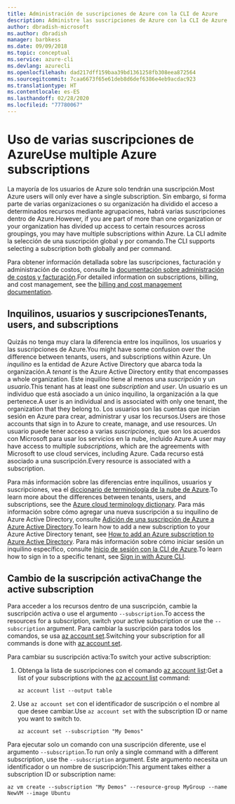 ```yaml
---
title: Administración de suscripciones de Azure con la CLI de Azure
description: Administre las suscripciones de Azure con la CLI de Azure.
author: dbradish-microsoft
ms.author: dbradish
manager: barbkess
ms.date: 09/09/2018
ms.topic: conceptual
ms.service: azure-cli
ms.devlang: azurecli
ms.openlocfilehash: dad217dff159baa39bd1361258fb308eea872564
ms.sourcegitcommit: 7caa6673f65e61deb8d6def6386e4eb9acdac923
ms.translationtype: HT
ms.contentlocale: es-ES
ms.lasthandoff: 02/28/2020
ms.locfileid: "77780067"
---
```

# <a name="use-multiple-azure-subscriptions"></a><span data-ttu-id="a7776-103">Uso de varias suscripciones de Azure</span><span class="sxs-lookup"><span data-stu-id="a7776-103">Use multiple Azure subscriptions</span></span>

<span data-ttu-id="a7776-104">La mayoría de los usuarios de Azure solo tendrán una suscripción.</span><span class="sxs-lookup"><span data-stu-id="a7776-104">Most Azure users will only ever have a single subscription.</span></span> <span data-ttu-id="a7776-105">Sin embargo, si forma parte de varias organizaciones o su organización ha dividido el acceso a determinados recursos mediante agrupaciones, habrá varias suscripciones dentro de Azure.</span><span class="sxs-lookup"><span data-stu-id="a7776-105">However, if you are part of more than one organization or your organization has divided up access to certain resources across groupings, you may have multiple subscriptions within Azure.</span></span> <span data-ttu-id="a7776-106">La CLI admite la selección de una suscripción global y por comando.</span><span class="sxs-lookup"><span data-stu-id="a7776-106">The CLI supports selecting a subscription both globally and per command.</span></span>

<span data-ttu-id="a7776-107">Para obtener información detallada sobre las suscripciones, facturación y administración de costos, consulte la [documentación sobre administración de costos y facturación](/azure/billing/).</span><span class="sxs-lookup"><span data-stu-id="a7776-107">For detailed information on subscriptions, billing, and cost management, see the [billing and cost management documentation](/azure/billing/).</span></span>

## <a name="tenants-users-and-subscriptions"></a><span data-ttu-id="a7776-108">Inquilinos, usuarios y suscripciones</span><span class="sxs-lookup"><span data-stu-id="a7776-108">Tenants, users, and subscriptions</span></span>

<span data-ttu-id="a7776-109">Quizás no tenga muy clara la diferencia entre los inquilinos, los usuarios y las suscripciones de Azure.</span><span class="sxs-lookup"><span data-stu-id="a7776-109">You might have some confusion over the difference between tenants, users, and subscriptions within Azure.</span></span> <span data-ttu-id="a7776-110">Un _inquilino_ es la entidad de Azure Active Directory que abarca toda la organización.</span><span class="sxs-lookup"><span data-stu-id="a7776-110">A _tenant_ is the Azure Active Directory entity that encompasses a whole organization.</span></span> <span data-ttu-id="a7776-111">Este inquilino tiene al menos una _suscripción_ y un _usuario_.</span><span class="sxs-lookup"><span data-stu-id="a7776-111">This tenant has at least one _subscription_ and _user_.</span></span> <span data-ttu-id="a7776-112">Un usuario es un individuo que está asociado a un único inquilino, la organización a la que pertenece.</span><span class="sxs-lookup"><span data-stu-id="a7776-112">A user is an individual and is associated with only one tenant, the organization that they belong to.</span></span> <span data-ttu-id="a7776-113">Los usuarios son las cuentas que inician sesión en Azure para crear, administrar y usar los recursos.</span><span class="sxs-lookup"><span data-stu-id="a7776-113">Users are those accounts that sign in to Azure to create, manage, and use resources.</span></span>
<span data-ttu-id="a7776-114">Un usuario puede tener acceso a varias _suscripciones_, que son los acuerdos con Microsoft para usar los servicios en la nube, incluido Azure.</span><span class="sxs-lookup"><span data-stu-id="a7776-114">A user may have access to multiple _subscriptions_, which are the agreements with Microsoft to use cloud services, including Azure.</span></span> <span data-ttu-id="a7776-115">Cada recurso está asociado a una suscripción.</span><span class="sxs-lookup"><span data-stu-id="a7776-115">Every resource is associated with a subscription.</span></span>

<span data-ttu-id="a7776-116">Para más información sobre las diferencias entre inquilinos, usuarios y suscripciones, vea el [diccionario de terminología de la nube de Azure](/azure/azure-glossary-cloud-terminology).</span><span class="sxs-lookup"><span data-stu-id="a7776-116">To learn more about the differences between tenants, users, and subscriptions, see the [Azure cloud terminology dictionary](/azure/azure-glossary-cloud-terminology).</span></span>  <span data-ttu-id="a7776-117">Para más información sobre cómo agregar una nueva suscripción a su inquilino de Azure Active Directory, consulte [Adición de una suscripción de Azure a Azure Active Directory](/azure/active-directory/active-directory-how-subscriptions-associated-directory).</span><span class="sxs-lookup"><span data-stu-id="a7776-117">To learn how to add a new subscription to your Azure Active Directory tenant, see [How to add an Azure subscription to Azure Active Directory](/azure/active-directory/active-directory-how-subscriptions-associated-directory).</span></span>
<span data-ttu-id="a7776-118">Para más información sobre cómo iniciar sesión un inquilino específico, consulte [Inicio de sesión con la CLI de Azure](/cli/azure/authenticate-azure-cli).</span><span class="sxs-lookup"><span data-stu-id="a7776-118">To learn how to sign in to a specific tenant, see [Sign in with Azure CLI](/cli/azure/authenticate-azure-cli).</span></span>

## <a name="change-the-active-subscription"></a><span data-ttu-id="a7776-119">Cambio de la suscripción activa</span><span class="sxs-lookup"><span data-stu-id="a7776-119">Change the active subscription</span></span>

<span data-ttu-id="a7776-120">Para acceder a los recursos dentro de una suscripción, cambie la suscripción activa o use el argumento `--subscription`.</span><span class="sxs-lookup"><span data-stu-id="a7776-120">To access the resources for a subscription, switch your active subscription or use the `--subscription` argument.</span></span> <span data-ttu-id="a7776-121">Para cambiar la suscripción para todos los comandos, se usa [az account set](/cli/azure/account#az-account-set).</span><span class="sxs-lookup"><span data-stu-id="a7776-121">Switching your subscription for all commands is done with [az account set](/cli/azure/account#az-account-set).</span></span>

<span data-ttu-id="a7776-122">Para cambiar su suscripción activa:</span><span class="sxs-lookup"><span data-stu-id="a7776-122">To switch your active subscription:</span></span>

1. <span data-ttu-id="a7776-123">Obtenga la lista de suscripciones con el comando [az account list](/cli/azure/account#az-account-list):</span><span class="sxs-lookup"><span data-stu-id="a7776-123">Get a list of your subscriptions with the [az account list](/cli/azure/account#az-account-list) command:</span></span>

    ```azurecli-interactive
    az account list --output table
    ```
2. <span data-ttu-id="a7776-124">Use `az account set` con el identificador de suscripción o el nombre al que desee cambiar.</span><span class="sxs-lookup"><span data-stu-id="a7776-124">Use `az account set` with the subscription ID or name you want to switch to.</span></span>

    ```azurecli-interactive
    az account set --subscription "My Demos"
    ```

<span data-ttu-id="a7776-125">Para ejecutar solo un comando con una suscripción diferente, use el argumento `--subscription`.</span><span class="sxs-lookup"><span data-stu-id="a7776-125">To run only a single command with a different subscription, use the `--subscription` argument.</span></span> <span data-ttu-id="a7776-126">Este argumento necesita un identificador o un nombre de suscripción:</span><span class="sxs-lookup"><span data-stu-id="a7776-126">This argument takes either a subscription ID or subscription name:</span></span>

```azurecli-interactive
az vm create --subscription "My Demos" --resource-group MyGroup --name NewVM --image Ubuntu
```
